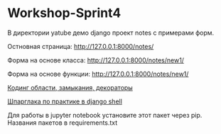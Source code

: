 # Workshop-Sprint4

В директории yatube демо django проект notes с примерами форм.

Остновная страница: http://127.0.0.1:8000/notes/ 

Форма на основе класса: http://127.0.0.1:8000/notes/new1/

Форма на основе функции: http://127.0.0.1:8000/notes/new1/ 

[Кодинг области, замыкания, декораторы](Кодинг%20области%2C%20замыкания%2C%20декораторы.ipynb) 

[Шпарглака по практике в django shell](Django%20shell.txt) 

Для работы в jupyter notebook 
установите этот пакет через pip.
Названия пакетов в requirements.txt
